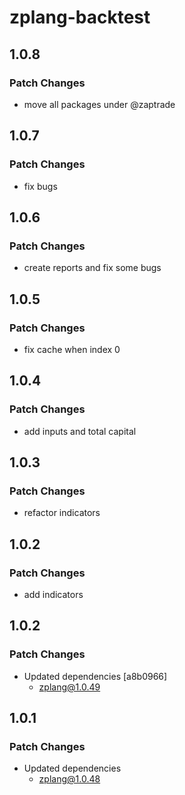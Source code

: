 # zplang-backtest

## 1.0.8

### Patch Changes

- move all packages under @zaptrade

## 1.0.7

### Patch Changes

- fix bugs

## 1.0.6

### Patch Changes

- create reports and fix some bugs

## 1.0.5

### Patch Changes

- fix cache when index 0

## 1.0.4

### Patch Changes

- add inputs and total capital

## 1.0.3

### Patch Changes

- refactor indicators

## 1.0.2

### Patch Changes

- add indicators

## 1.0.2

### Patch Changes

- Updated dependencies [a8b0966]
  - zplang@1.0.49

## 1.0.1

### Patch Changes

- Updated dependencies
  - zplang@1.0.48

